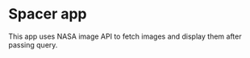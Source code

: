 # Spacer app


This app uses NASA image API to fetch images and display them after passing query.


